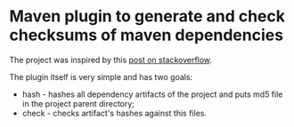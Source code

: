 # Maven plugin to generate and check checksums of maven dependencies

The project was inspired by this [post on stackoverflow](http://stackoverflow.com/questions/15889370/lock-dependencies-by-secure-checksum-in-maven).

The plugin itself is very simple and has two goals:

* hash - hashes all dependency artifacts of the project and puts md5 file in the project parent directory; 
* check - checks artifact's hashes against this files.
